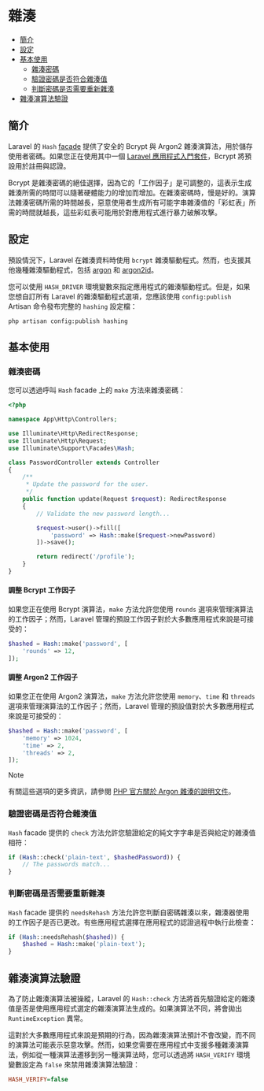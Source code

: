 # 雜湊

- [簡介](#introduction)
- [設定](#configuration)
- [基本使用](#basic-usage)
    - [雜湊密碼](#hashing-passwords)
    - [驗證密碼是否符合雜湊值](#verifying-that-a-password-matches-a-hash)
    - [判斷密碼是否需要重新雜湊](#determining-if-a-password-needs-to-be-rehashed)
- [雜湊演算法驗證](#hash-algorithm-verification)

<a name="introduction"></a>
## 簡介

Laravel 的 `Hash` [facade](/docs/{{version}}/facades) 提供了安全的 Bcrypt 與 Argon2 雜湊演算法，用於儲存使用者密碼。如果您正在使用其中一個 [Laravel 應用程式入門套件](/docs/{{version}}/starter-kits)，Bcrypt 將預設用於註冊與認證。

Bcrypt 是雜湊密碼的絕佳選擇，因為它的「工作因子」是可調整的，這表示生成雜湊所需的時間可以隨著硬體能力的增加而增加。在雜湊密碼時，慢是好的。演算法雜湊密碼所需的時間越長，惡意使用者生成所有可能字串雜湊值的「彩虹表」所需的時間就越長，這些彩虹表可能用於對應用程式進行暴力破解攻擊。

<a name="configuration"></a>
## 設定

預設情況下，Laravel 在雜湊資料時使用 `bcrypt` 雜湊驅動程式。然而，也支援其他幾種雜湊驅動程式，包括 [argon](https://en.wikipedia.org/wiki/Argon2) 和 [argon2id](https://en.wikipedia.org/wiki/Argon2)。

您可以使用 `HASH_DRIVER` 環境變數來指定應用程式的雜湊驅動程式。但是，如果您想自訂所有 Laravel 的雜湊驅動程式選項，您應該使用 `config:publish` Artisan 命令發布完整的 `hashing` 設定檔：

```shell
php artisan config:publish hashing
```

<a name="basic-usage"></a>
## 基本使用

<a name="hashing-passwords"></a>
### 雜湊密碼

您可以透過呼叫 `Hash` facade 上的 `make` 方法來雜湊密碼：

```php
<?php

namespace App\Http\Controllers;

use Illuminate\Http\RedirectResponse;
use Illuminate\Http\Request;
use Illuminate\Support\Facades\Hash;

class PasswordController extends Controller
{
    /**
     * Update the password for the user.
     */
    public function update(Request $request): RedirectResponse
    {
        // Validate the new password length...

        $request->user()->fill([
            'password' => Hash::make($request->newPassword)
        ])->save();

        return redirect('/profile');
    }
}
```

<a name="adjusting-the-bcrypt-work-factor"></a>
#### 調整 Bcrypt 工作因子

如果您正在使用 Bcrypt 演算法，`make` 方法允許您使用 `rounds` 選項來管理演算法的工作因子；然而，Laravel 管理的預設工作因子對於大多數應用程式來說是可接受的：

```php
$hashed = Hash::make('password', [
    'rounds' => 12,
]);
```

<a name="adjusting-the-argon2-work-factor"></a>
#### 調整 Argon2 工作因子

如果您正在使用 Argon2 演算法，`make` 方法允許您使用 `memory`、`time` 和 `threads` 選項來管理演算法的工作因子；然而，Laravel 管理的預設值對於大多數應用程式來說是可接受的：

```php
$hashed = Hash::make('password', [
    'memory' => 1024,
    'time' => 2,
    'threads' => 2,
]);
```

> [!NOTE]
> 有關這些選項的更多資訊，請參閱 [PHP 官方關於 Argon 雜湊的說明文件](https://secure.php.net/manual/en/function.password-hash.php)。

<a name="verifying-that-a-password-matches-a-hash"></a>
### 驗證密碼是否符合雜湊值

`Hash` facade 提供的 `check` 方法允許您驗證給定的純文字字串是否與給定的雜湊值相符：

```php
if (Hash::check('plain-text', $hashedPassword)) {
    // The passwords match...
}
```

<a name="determining-if-a-password-needs-to-be-rehashed"></a>
### 判斷密碼是否需要重新雜湊

`Hash` facade 提供的 `needsRehash` 方法允許您判斷自密碼雜湊以來，雜湊器使用的工作因子是否已更改。有些應用程式選擇在應用程式的認證過程中執行此檢查：

```php
if (Hash::needsRehash($hashed)) {
    $hashed = Hash::make('plain-text');
}
```

<a name="hash-algorithm-verification"></a>
## 雜湊演算法驗證

為了防止雜湊演算法被操縱，Laravel 的 `Hash::check` 方法將首先驗證給定的雜湊值是否是使用應用程式選定的雜湊演算法生成的。如果演算法不同，將會拋出 `RuntimeException` 異常。

這對於大多數應用程式來說是預期的行為，因為雜湊演算法預計不會改變，而不同的演算法可能表示惡意攻擊。然而，如果您需要在應用程式中支援多種雜湊演算法，例如從一種演算法遷移到另一種演算法時，您可以透過將 `HASH_VERIFY` 環境變數設定為 `false` 來禁用雜湊演算法驗證：

```ini
HASH_VERIFY=false
```

